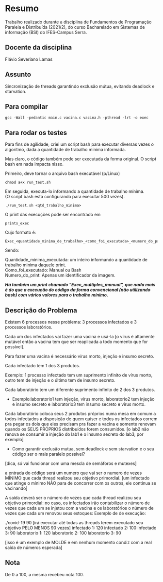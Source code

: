 # Resumo
Trabalho realizado durante a disciplina de Fundamentos de Programação Paralela e Distribuída (2021/2), do curso Bacharelado em Sistemas de informação (BSI) do IFES-Campus Serra.

## Docente da disciplina
Flávio Severiano Lamas

## Assunto
Sincronização de threads garantindo exclusão mútua, evitando deadlock e starvation.

## Para compilar
```
gcc -Wall -pedantic main.c vacina.c vacina.h -pthread -lrt -o exec
```

## Para rodar os testes
Para fins de agilidade, criei um script bash para executar diversas vezes o algoritmo, dada a quantidade de trabalho mínima informada. 

Mas claro, o código também pode ser executada da forma original. O script bash em nada impacta nisso.

Primeiro, deve tornar o arquivo bash executável (p/Linux)
```
chmod a+x run_test.sh
```

Em seguida, executa-lo informando a quantidade de trabalho mínima.<br>
(O script bash está configurando para executar 500 vezes).
```
./run_test.sh <qtd_trabalho_minima>
```

O print das execuções pode ser encontrado em 

```
prints_exec
```

Cujo formato é: 

```
Exec_<quantidade_minima_de_trabalho>_<como_foi_executada>_<numero_do_print>
```

Sendo: 

Quantidade_minima_executada: um inteiro informando a quantidade de trabalho minima daquele print.<br>
Como_foi_executado: Manual ou Bash<br>
Numero_do_print: Apenas um identificador da imagem.

<i><b> Há também um print chamado "Exec_multiples_manual", que nada mais é do que a execução do código da forma convencional (não utilizando bash) com vários valores para o trabalho mínimo.</b></i>


## Descrição do Problema
Existem 6 processos nesse problema: 3 processos infectados e 3 processos laboratórios.

Cada um dos infectados vai fazer uma vacina e usá-la [o vírus é altamente mutável então a vacina tem que ser reaplicada a todo momento que for possível].

Para fazer uma vacina é necessário vírus morto, injeção e insumo secreto.

Cada infectado tem 1 dos 3 produtos.

Exemplo: 1 processo infectado tem um suprimento infinito de vírus morto, outro tem de injeção e o último tem de insumo secreto.

Cada laboratório tem um diferente suprimento infinito de 2 dos 3 produtos.
* Exemplo:laboratorio1 tem injeção, vírus morto, laboratorio2 tem injeção e insumo secreto e laboratorio3 tem insumo secreto e vírus morto.

Cada laboratório coloca seus 2 produtos próprios numa mesa em comum a todos infectados a disposição de quem quiser e todos os infectados correm pra pegar os dois que eles precisam pra fazer a vacina e somente renovam quando os SEUS PRÓPRIOS distribuídos forem consumidos. [o lab2 não renova se consumir a injeção do lab1 e o insumo secreto do lab3, por exemplo]


* Como garantir exclusão mutua, sem deadlock e sem starvation e o seu código ser o mais paralelo possível?

[dica, só vai funcionar com uma mescla de semáforos e mutexes]

a entrada do código será um numero que vai ser o numero de vezes MÍNIMO que cada thread realizou seu objetivo primordial. [um infectado que atinge o mínimo NÃO para de concorrer com os outros, ele continua se vacinando]

A saída deverá ser o número de vezes que cada thread realizou seu objetivo primordial:
no caso, os infectados irão contabilizar o número de vezes que cada um se injetou com a vacina e os laboratórios o número de vezes que cada um renovou seus estoques:
Exemplo de de execução:

./covid-19 90  [irá executar até todas as threads terem executado seu objetivo PELO MENOS 90 vezes]
infectado 1: 120
infectado 2: 100
infectado 3: 90
laboratorio 1: 120
laboratorio 2: 100
laboratorio 3: 90

[isso é um exemplo de MOLDE e em nenhum momento condiz com a real saída de números esperada]

## Nota
De 0 a 100, a mesma recebeu nota 100.